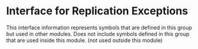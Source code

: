 
# Interface for Replication Exceptions
This interface information represents symbols that are defined in this group but used in other modules.  Does not include symbols defined in this group that are used inside this module.
(not used outside this module)
